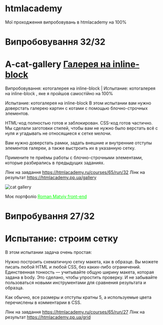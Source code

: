 # htmlacademy
Мої проходження випробовувань в htmlacademy на 100%

# Випробовування 32/32

# A-cat-gallery <a href="https://htmlacademy.pp.ua/gallery">Галерея на inline-block</a>
Випробовування: котогалерея на inline-block | Испытание: котогалерея на inline-block , яке я пройшов самостійно на 100%


Испытание: котогалерея на inline-block
В этом испытании вам нужно доверстать галерею картин с котами с помощью блочно-строчных элементов.

HTML-код полностью готов и заблокирован. CSS-код готов частично. Мы сделали заготовки стилей, чтобы вам не нужно было верстать всё с нуля и угадывать не относящиеся к сетке мелочи.

Вам нужно доверстать рамки, задать внешние и внутренние отступы элементов галереи, а также выстроить их в указанную сетку.

Примените те приёмы работы с блочно-строчными элементами, которые разбирались в предыдущих заданиях.

Лінк на завдання https://htmlacademy.ru/courses/65/run/32
Лінк на результат https://htmlacademy.pp.ua/gallery

<img src="https://htmlacademy.pp.ua/gallery/screen.png" alt="cat gallery" />

Моє портфоліо <a href="https://matviy.pp.ua" style="color: #0f0 !important">Roman Matviy front-end</a>

# Випробування 27/32

# Испытание: строим сетку
В этом испытании задача очень простая:

Нужно построить схематичную сетку макета, как в образце. Вы можете писать любой HTML и любой CSS, без каких-либо ограничений.
Единственная тонкость — учитывайте общую ширину макета, которая задана в body. Это сделано, чтобы упростить проверку. И не забывайте пользоваться новыми инструментами для сравнения результата и образца.

Как обычно, все размеры и отступы кратны 5, а используемые цвета перечислены в комментарии в CSS.

Лінк на завдання https://htmlacademy.ru/courses/65/run/27
Лінк на результат https://htmlacademy.pp.ua/grid